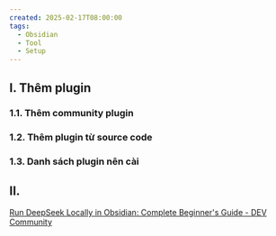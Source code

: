 ```yaml
---
created: 2025-02-17T08:00:00
tags:
  - Obsidian
  - Tool
  - Setup
---
```

## I. Thêm plugin

### 1.1. Thêm community plugin

### 1.2. Thêm plugin từ source code

### 1.3. Danh sách plugin nên cài

## II. 

[Run DeepSeek Locally in Obsidian: Complete Beginner's Guide - DEV Community](https://dev.to/proflead/run-deepseek-locally-in-obsidian-complete-beginners-guide-g38)

